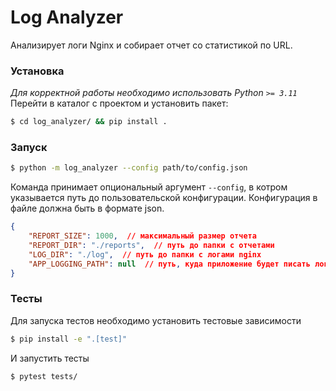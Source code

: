 # Log Analyzer
Анализирует логи Nginx и собирает отчет со статистикой по URL.

### Установка
*Для корректной работы необходимо использовать Python `>= 3.11`*
Перейти в каталог с проектом и установить пакет:
```bash
$ cd log_analyzer/ && pip install .
```

### Запуск
```bash
$ python -m log_analyzer --config path/to/config.json
```
Команда принимает опциональный аргумент `--config`, в котром указывается путь до пользовательской конфигурации. Конфигурация в файле должна быть в формате json.
```json
{
    "REPORT_SIZE": 1000,  // максимальный размер отчета
    "REPORT_DIR": "./reports",  // путь до папки с отчетами
    "LOG_DIR": "./log",  // путь до папки с логами nginx
    "APP_LOGGING_PATH": null  // путь, куда приложение будет писать логи. Если null или не указано, то логи пишутся в stdout
}
```

### Тесты
Для запуска тестов необходимо установить тестовые зависимости
```bash
$ pip install -e ".[test]"
```
И запустить тесты
```bash
$ pytest tests/
```
